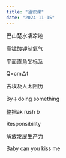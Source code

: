 ```yaml
---
title: "通识课"
date: "2024-11-15"
---
```


巴山楚水凄凉地

高锰酸钾制氧气

平面直角坐标系

Q=cm△t

古埃及人太阳历

By＋doing something

整把ak rush b

Responsibility

解放发展生产力

Baby  can you kiss me